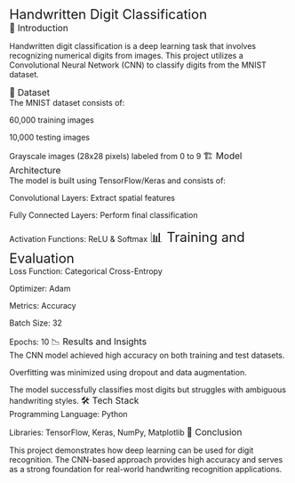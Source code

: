 <font size="5">Handwritten Digit Classification</font><br>
<font size="3">📌 Introduction</font><br>
<p>Handwritten digit classification is a deep learning task that involves recognizing numerical digits from images. This project utilizes a Convolutional Neural Network (CNN) to classify digits from the MNIST dataset.</p>
<font size="3">📂 Dataset</font><br>
The MNIST dataset consists of:

60,000 training images

10,000 testing images

Grayscale images (28x28 pixels) labeled from 0 to 9
<font size="3">🏗 Model Architecture</font><br>
The model is built using TensorFlow/Keras and consists of:

Convolutional Layers: Extract spatial features

Fully Connected Layers: Perform final classification

Activation Functions: ReLU & Softmax
<font size="5">📊 Training and Evaluation</font><br>
Loss Function: Categorical Cross-Entropy

Optimizer: Adam

Metrics: Accuracy

Batch Size: 32

Epochs: 10
<font size="3">📉 Results and Insights</font><br>
The CNN model achieved high accuracy on both training and test datasets.

Overfitting was minimized using dropout and data augmentation.

The model successfully classifies most digits but struggles with ambiguous handwriting styles.
<font size="3">🛠 Tech Stack</font><br>
Programming Language: Python

Libraries: TensorFlow, Keras, NumPy, Matplotlib
<font size="3">📌 Conclusion</font><br>
<p>This project demonstrates how deep learning can be used for digit recognition. The CNN-based approach provides high accuracy and serves as a strong foundation for real-world handwriting recognition applications.

</p>
